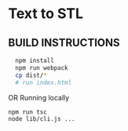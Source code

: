 # Text to STL

## BUILD INSTRUCTIONS

```bash
  npm install
  npm run webpack
  cp dist/*
  # run index.html
```

OR Running locally

```bash
npm run tsc
node lib/cli.js ...
```
